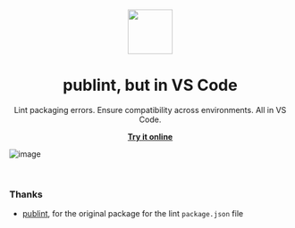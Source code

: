 <br>

<p align="center">
  <img src="https://github.com/kravetsone/vscode-publint/assets/57632712/3d5d35b5-9227-4ac2-ad48-bea73c21e965" height="80">
</p>

<h1 align="center">
  publint, but in VS Code
</h1>

<p align="center">
  Lint packaging errors. Ensure compatibility across environments. All in VS Code.
</p>

<p align="center">
  <a href="https://publint.dev">
    <strong>Try it online</strong>
  </a>
</p>

![image](https://github.com/kravetsone/vscode-publint/assets/57632712/0232b740-2a55-4979-bbb5-6582b30f6592)

<br>

### Thanks

-   [publint](https://github.com/bluwy/publint), for the original package for the lint `package.json` file
